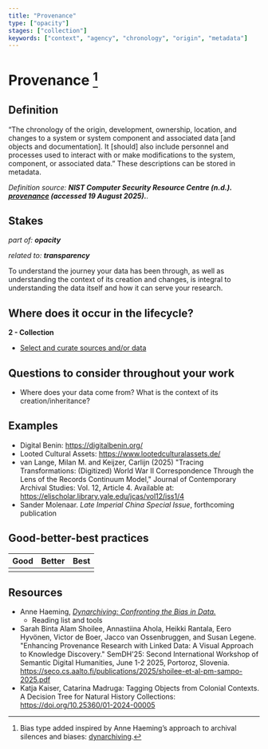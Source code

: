 ```yaml
---
title: "Provenance"
type: ["opacity"]
stages: ["collection"]
keywords: ["context", "agency", "chronology", "origin", "metadata"]
---
```


# Provenance [^1]

## Definition
“The chronology of the origin, development, ownership, location, and changes to a system or system component and associated data [and objects and documentation]. It [should] also include personnel and processes used to interact with or make modifications to the system, component, or associated data.” These descriptions can be stored in metadata. 

_Definition source: **NIST Computer Security Resource Centre (n.d.). [provenance](https://csrc.nist.gov/glossary/term/provenance) (accessed 19 August 2025).**._ 

## Stakes
_part of: **opacity**_

_related to: **transparency**_

To understand the journey your data has been through, as well as understanding the context of its creation and changes, is integral to understanding the data itself and how it can serve your research.  

## Where does it occur in the lifecycle?

**2 - Collection**

- [Select and curate sources and/or data](/lifecycle/collection/#select-and-curate-sources-andor-data)

## Questions to consider throughout your work

- Where does your data come from? What is the context of its creation/inheritance?

## Examples
- Digital Benin: https://digitalbenin.org/
- Looted Cultural Assets: https://www.lootedculturalassets.de/
- van Lange, Milan M. and Keijzer, Carlijn (2025) "Tracing Transformations: (Digitized) World War II Correspondence Through the Lens of the Records Continuum Model," Journal of Contemporary Archival Studies: Vol. 12, Article 4.
Available at: https://elischolar.library.yale.edu/jcas/vol12/iss1/4
- Sander Molenaar. _Late Imperial China Special Issue_, forthcoming publication

## Good-better-best practices

| Good | Better | Best|
|---|---|---|
| | | |

## Resources
- Anne Haeming, [_Dynarchiving: Confronting the Bias in Data._](dynarchiving.com) 
    - Reading list and tools
- Sarah Binta Alam Shoilee, Annastiina Ahola, Heikki Rantala, Eero Hyvönen, Victor de Boer, Jacco van Ossenbruggen, and Susan Legene. "Enhancing Provenance Research with Linked Data: A Visual Approach to Knowledge Discovery." SemDH'25: Second International Workshop of Semantic Digital Humanities, June 1-2 2025, Portoroz, Slovenia. https://seco.cs.aalto.fi/publications/2025/shoilee-et-al-pm-sampo-2025.pdf
- Katja Kaiser, Catarina Madruga: Tagging Objects from Colonial Contexts. A Decision Tree for Natural History Collections: https://doi.org/10.25360/01-2024-00005 


[^1]: Bias type added inspired by Anne Haeming’s approach to archival silences and biases: [dynarchiving](dynarchiving.com). 